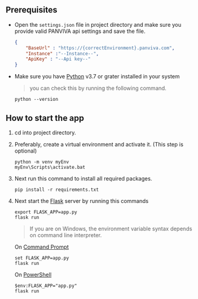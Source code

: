 ## Prerequisites

- Open the `settings.json` file in project directory and make sure you provide valid PANVIVA api settings and save the file.

    ```JSON
    {
        "BaseUrl" : "https://{correctEnvironment}.panviva.com", 
        "Instance" :"--Instance--",
        "ApiKey" : "--Api key--"
    }
    ```


- Make sure you have [Python](https://www.python.org/downloads/) v3.7 or grater installed in your system
    > you can check this by running the following command.
    ```
    python --version
    ```

## How to start the app

1. cd into project directory.

2. Preferably, create a virtual environment  and activate it. (This step is optional)
    ```
    python -m venv myEnv
    myEnv\Scripts\activate.bat
    ```

3. Next run this command to install all required packages.
    ```
    pip install -r requirements.txt
    ```
4. Next start the [Flask](https://flask.palletsprojects.com/en/1.1.x/) server by running this commands
    ```
    export FLASK_APP=app.py
    flask run
    ```

    > If you are on Windows, the environment variable syntax depends on command line interpreter.
    
    On [Command Prompt](https://docs.microsoft.com/en-us/windows-server/administration/windows-commands/cmd)

    ```
    set FLASK_APP=app.py
    flask run
    ```

    On [PowerShell](https://docs.microsoft.com/en-us/powershell/scripting/overview?view=powershell-7)

    ```
    $env:FLASK_APP="app.py"
    flask run
    ```